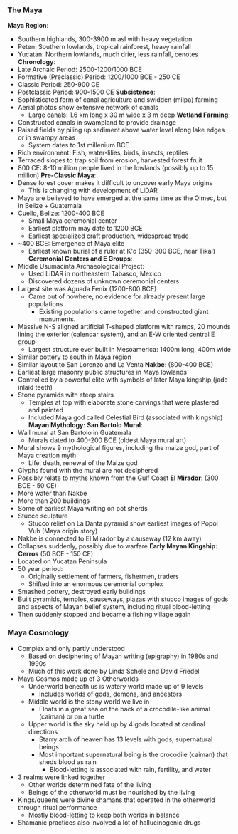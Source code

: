 ### The Maya
**Maya Region**:
 - Southern highlands, 300-3900 m asl with heavy vegetation
 - Peten: Southern lowlands, tropical rainforest, heavy rainfall
 - Yucatan: Northern lowlands, much drier, less rainfall, cenotes
**Chronology**:
 - Late Archaic Period: 2500-1200/1000 BCE
 - Formative (Preclassic) Period: 1200/1000 BCE - 250 CE
 - Classic Period: 250-900 CE
 - Postclassic Period: 900-1500 CE
**Subsistence**:
 - Sophisticated form of canal agriculture and swidden (milpa) farming
 - Aerial photos show extensive network of canals
	 - Large canals: 1.6 km long x 30 m wide x 3 m deep
**Wetland Farming**:
 - Constructed canals in swampland to provide drainage
 - Raised fields by piling up sediment above water level along lake edges or in swampy areas
	 - System dates to 1st millenium BCE
 - Rich environment: Fish, water-lilies, birds, insects, reptiles
 - Terraced slopes to trap soil from erosion, harvested forest fruit
 - 800 CE: 8-10 million people lived in the lowlands (possibly up to 15 million)
**Pre-Classic Maya**:
 - Dense forest cover makes it difficult to uncover early Maya origins
	 - This is changing with development of LiDAR
 - Maya are believed to have emerged at the same time as the Olmec, but in Belize + Guatemala
 - Cuello, Belize: 1200-400 BCE
	 - Small Maya ceremonial center
	 - Earliest platform may date to 1200 BCE
	 - Earliest specialized craft production, widespread trade
 - ~400 BCE: Emergence of Maya elite
	 - Earliest known burial of a ruler at K'o (350-300 BCE, near Tikal)
**Ceremonial Centers and E Groups**:
 - Middle Usumacinta Archaeological Project:
	 - Used LiDAR in northeastern Tabasco, Mexico
	 - Discovered dozens of unknown ceremonial centers
 - Largest site was Aguada Fenix (1200-800 BCE)
	 - Came out of nowhere, no evidence for already present large populations
		 - Existing populations came together and constructed giant monuments.
 - Massive N-S aligned artificial T-shaped platform with ramps, 20 mounds lining the exterior (calendar system), and an E-W oriented central E group
	 - Largest structure ever built in Mesoamerica: 1400m long, 400m wide
 - Similar pottery to south in Maya region
 - Similar layout to San Lorenzo and La Venta
**Nakbe**: (800-400 BCE)
 - Earliest large masonry public structures in Maya lowlands
 - Controlled by a powerful elite with symbols of later Maya kingship (jade inlaid teeth)
 - Stone pyramids with steep stairs
	 - Temples at top with elaborate stone carvings that were plastered and painted
	 - Included Maya god called Celestial Bird (associated with kingship)
**Mayan Mythology: San Bartolo Mural**:
 - Wall mural at San Bartolo in Guatemala
	 - Murals dated to 400-200 BCE (oldest Maya mural art)
 - Mural shows 9 mythological figures, including the maize god, part of Maya creation myth
	 - Life, death, renewal of the Maize god
 - Glyphs found with the mural are not deciphered
 - Possibly relate to myths known from the Gulf Coast
**El Mirador**: (300 BCE - 50 CE)
 - More water than Nakbe
 - More than 200 buildings
 - Some of earliest Maya writing on pot sherds
 - Stucco sculpture
	 - Stucco relief on La Danta pyramid show earliest images of Popol Vuh (Maya origin story)
 - Nakbe is connected to El Mirador by a causeway (12 km away)
 - Collapses suddenly, possibly due to warfare
**Early Mayan Kingship: Cerros** (50 BCE - 150 CE)
 - Located on Yucatan Peninsula
 - 50 year period:
	 - Originally settlement of farmers, fishermen, traders
	 - Shifted into an enormous ceremonial complex
 - Smashed pottery, destroyed early buildings
 - Built pyramids, temples, causeways, plazas with stucco images of gods and aspects of Mayan belief system, including ritual blood-letting
 - Then suddenly stopped and became a fishing village again

### Maya Cosmology
 - Complex and only partly understood
	 - Based on deciphering of Mayan writing (epigraphy) in 1980s and 1990s
	 - Much of this work done by Linda Schele and David Friedel
 - Maya Cosmos made up of 3 Otherworlds
	 - Underworld beneath us is watery world made up of 9 levels
		 - Includes worlds of gods, demons, and ancestors
	 - Middle world is the stony world we live in
		 - Floats in a great sea on the back of a crocodile-like animal (caiman) or on a turtle
	 - Upper world is the sky held up by 4 gods located at cardinal directions
		 - Starry arch of heaven has 13 levels with gods, supernatural beings
		 - Most important supernatural being is the crocodile (caiman) that sheds blood as rain
			 - Blood-letting is associated with rain, fertility, and water
 - 3 realms were linked together
	 - Other worlds determined fate of the living
	 - Beings of the otherworld must be nourished by the living
 - Kings/queens were divine shamans that operated in the otherworld through ritual performance
	 - Mostly blood-letting to keep both worlds in balance
 - Shamanic practices also involved a lot of hallucinogenic drugs
